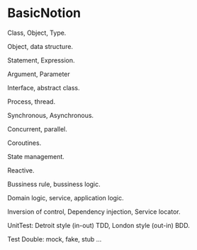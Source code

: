 # BasicNotion

Class, Object, Type.

Object, data structure.

Statement, Expression.

Argument, Parameter

Interface, abstract class.

Process, thread.

Synchronous, Asynchronous.

Concurrent, parallel.

Coroutines.

State management.

Reactive.

Bussiness rule, bussiness logic.

Domain logic, service, application logic.

Inversion of control, Dependency injection, Service locator.

UnitTest: Detroit style (in-out) TDD, London style (out-in) BDD.

Test Double: mock, fake, stub ...
